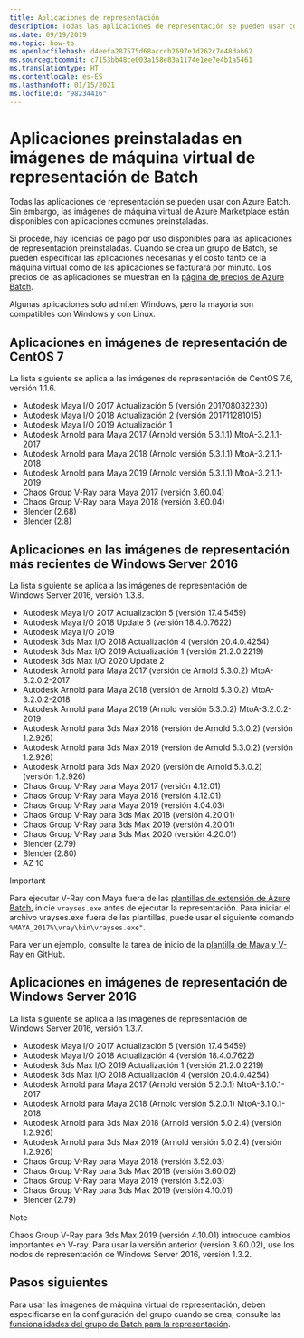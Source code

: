 ```yaml
---
title: Aplicaciones de representación
description: Todas las aplicaciones de representación se pueden usar con Azure Batch. Sin embargo, las imágenes de máquina virtual de Azure Marketplace están disponibles con aplicaciones comunes preinstaladas.
ms.date: 09/19/2019
ms.topic: how-to
ms.openlocfilehash: d4eefa287575d68acccb2697e1d262c7e48dab62
ms.sourcegitcommit: c7153bb48ce003a158e83a1174e1ee7e4b1a5461
ms.translationtype: HT
ms.contentlocale: es-ES
ms.lasthandoff: 01/15/2021
ms.locfileid: "98234416"
---
```

# <a name="pre-installed-applications-on-batch-rendering-vm-images"></a>Aplicaciones preinstaladas en imágenes de máquina virtual de representación de Batch

Todas las aplicaciones de representación se pueden usar con Azure Batch. Sin embargo, las imágenes de máquina virtual de Azure Marketplace están disponibles con aplicaciones comunes preinstaladas.

Si procede, hay licencias de pago por uso disponibles para las aplicaciones de representación preinstaladas. Cuando se crea un grupo de Batch, se pueden especificar las aplicaciones necesarias y el costo tanto de la máquina virtual como de las aplicaciones se facturará por minuto. Los precios de las aplicaciones se muestran en la [página de precios de Azure Batch](https://azure.microsoft.com/pricing/details/batch/#graphic-rendering).

Algunas aplicaciones solo admiten Windows, pero la mayoría son compatibles con Windows y con Linux.

## <a name="applications-on-centos-7-rendering-images"></a>Aplicaciones en imágenes de representación de CentOS 7

La lista siguiente se aplica a las imágenes de representación de CentOS 7.6, versión 1.1.6.

* Autodesk Maya I/O 2017 Actualización 5 (versión 201708032230)
* Autodesk Maya I/O 2018 Actualización 2 (versión 201711281015)
* Autodesk Maya I/O 2019 Actualización 1
* Autodesk Arnold para Maya 2017 (Arnold versión 5.3.1.1) MtoA-3.2.1.1-2017
* Autodesk Arnold para Maya 2018 (Arnold versión 5.3.1.1) MtoA-3.2.1.1-2018
* Autodesk Arnold para Maya 2019 (Arnold versión 5.3.1.1) MtoA-3.2.1.1-2019
* Chaos Group V-Ray para Maya 2017 (versión 3.60.04)
* Chaos Group V-Ray para Maya 2018 (versión 3.60.04)
* Blender (2.68)
* Blender (2.8)

## <a name="applications-on-latest-windows-server-2016-rendering-images"></a>Aplicaciones en las imágenes de representación más recientes de Windows Server 2016

La lista siguiente se aplica a las imágenes de representación de Windows Server 2016, versión 1.3.8.

* Autodesk Maya I/O 2017 Actualización 5 (versión 17.4.5459)
* Autodesk Maya I/O 2018 Update 6 (versión 18.4.0.7622)
* Autodesk Maya I/O 2019
* Autodesk 3ds Max I/O 2018 Actualización 4 (versión 20.4.0.4254)
* Autodesk 3ds Max I/O 2019 Actualización 1 (versión 21.2.0.2219)
* Autodesk 3ds Max I/O 2020 Update 2
* Autodesk Arnold para Maya 2017 (versión de Arnold 5.3.0.2) MtoA-3.2.0.2-2017
* Autodesk Arnold para Maya 2018 (versión de Arnold 5.3.0.2) MtoA-3.2.0.2-2018
* Autodesk Arnold para Maya 2019 (Arnold versión 5.3.0.2) MtoA-3.2.0.2-2019
* Autodesk Arnold para 3ds Max 2018 (versión de Arnold 5.3.0.2) (versión 1.2.926)
* Autodesk Arnold para 3ds Max 2019 (versión de Arnold 5.3.0.2) (versión 1.2.926)
* Autodesk Arnold para 3ds Max 2020 (versión de Arnold 5.3.0.2) (versión 1.2.926)
* Chaos Group V-Ray para Maya 2017 (versión 4.12.01)
* Chaos Group V-Ray para Maya 2018 (versión 4.12.01)
* Chaos Group V-Ray para Maya 2019 (versión 4.04.03)
* Chaos Group V-Ray para 3ds Max 2018 (versión 4.20.01)
* Chaos Group V-Ray para 3ds Max 2019 (versión 4.20.01)
* Chaos Group V-Ray para 3ds Max 2020 (versión 4.20.01)
* Blender (2.79)
* Blender (2.80)
* AZ 10

> [!IMPORTANT]
> Para ejecutar V-Ray con Maya fuera de las [plantillas de extensión de Azure Batch](https://github.com/Azure/batch-extension-templates), inicie `vrayses.exe` antes de ejecutar la representación. Para iniciar el archivo vrayses.exe fuera de las plantillas, puede usar el siguiente comando `%MAYA_2017%\vray\bin\vrayses.exe"`.
>
> Para ver un ejemplo, consulte la tarea de inicio de la [plantilla de Maya y V-Ray](https://github.com/Azure/batch-extension-templates/blob/master/templates/maya/render-vray-windows/pool.template.json) en GitHub.

## <a name="applications-on-previous-windows-server-2016-rendering-images"></a>Aplicaciones en imágenes de representación de Windows Server 2016

La lista siguiente se aplica a las imágenes de representación de Windows Server 2016, versión 1.3.7.

* Autodesk Maya I/O 2017 Actualización 5 (versión 17.4.5459)
* Autodesk Maya I/O 2018 Actualización 4 (versión 18.4.0.7622)
* Autodesk 3ds Max I/O 2019 Actualización 1 (versión 21.2.0.2219)
* Autodesk 3ds Max I/O 2018 Actualización 4 (versión 20.4.0.4254)
* Autodesk Arnold para Maya 2017 (Arnold versión 5.2.0.1) MtoA-3.1.0.1-2017
* Autodesk Arnold para Maya 2018 (Arnold versión 5.2.0.1) MtoA-3.1.0.1-2018
* Autodesk Arnold para 3ds Max 2018 (Arnold versión 5.0.2.4) (versión 1.2.926)
* Autodesk Arnold para 3ds Max 2019 (Arnold versión 5.0.2.4) (versión 1.2.926)
* Chaos Group V-Ray para Maya 2018 (versión 3.52.03)
* Chaos Group V-Ray para 3ds Max 2018 (versión 3.60.02)
* Chaos Group V-Ray para Maya 2019 (versión 3.52.03)
* Chaos Group V-Ray para 3ds Max 2019 (versión 4.10.01)
* Blender (2.79)

> [!NOTE]
> Chaos Group V-Ray para 3ds Max 2019 (versión 4.10.01) introduce cambios importantes en V-ray. Para usar la versión anterior (versión 3.60.02), use los nodos de representación de Windows Server 2016, versión 1.3.2.

## <a name="next-steps"></a>Pasos siguientes

Para usar las imágenes de máquina virtual de representación, deben especificarse en la configuración del grupo cuando se crea; consulte las [funcionalidades del grupo de Batch para la representación](./batch-rendering-functionality.md).
